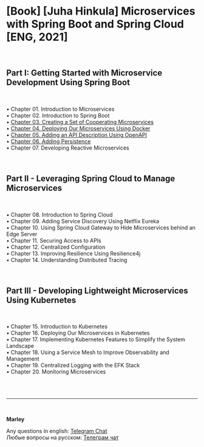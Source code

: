 # [Book] [Juha Hinkula] Microservices with Spring Boot and Spring Cloud [ENG, 2021]

<br/>

## Part I: Getting Started with Microservice Development Using Spring Boot

<br/>

• Chapter 01. Introduction to Microservices  
• Chapter 02. Introduction to Spring Boot  
• [Chapter 03. Creating a Set of Cooperating Microservices](03-Chapter.md)  
• [Chapter 04. Deploying Our Microservices Using Docker](04-Chapter.md)  
• [Chapter 05. Adding an API Description Using OpenAPI](05-Chapter.md)  
• [Chapter 06. Adding Persistence](05-Chapter.md)  
• Chapter 07. Developing Reactive Microservices  


<br/>

## Part II - Leveraging Spring Cloud to Manage Microservices

<br/>

• Chapter 08. Introduction to Spring Cloud  
• Chapter 09. Adding Service Discovery Using Netflix Eureka  
• Chapter 10. Using Spring Cloud Gateway to Hide Microservices behind an Edge
Server  
• Chapter 11. Securing Access to APIs  
• Chapter 12. Centralized Configuration  
• Chapter 13. Improving Resilience Using Resilience4j  
• Chapter 14. Understanding Distributed Tracing  

<br/>

## Part III - Developing Lightweight Microservices Using Kubernetes

<br/>

• Chapter 15. Introduction to Kubernetes  
• Chapter 16. Deploying Our Microservices in Kubernetes  
• Chapter 17. Implementing Kubernetes Features to Simplify the System Landscape  
• Chapter 18. Using a Service Mesh to Improve Observability and Management  
• Chapter 19. Centralized Logging with the EFK Stack  
• Chapter 20. Monitoring Microservices  



<br/><br/>

---

<br/>

**Marley**

Any questions in english: <a href="https://javadev.org/chat/">Telegram Chat</a>  
Любые вопросы на русском: <a href="https://javadev.ru/chat/">Телеграм чат</a>